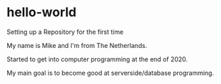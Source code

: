 # hello-world
Setting up a Repository for the first time

My name is Mike and I'm from The Netherlands. 

Started to get into computer programming at the end of 2020.

My main goal is to become good at serverside/database programming.
